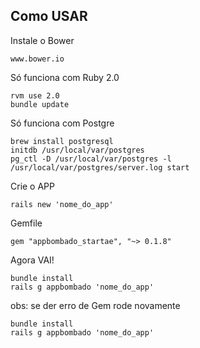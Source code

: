 

## Como USAR
  
  Instale o Bower
  
    www.bower.io


  Só funciona com Ruby 2.0
    
    rvm use 2.0
    bundle update

  Só funciona com Postgre

    brew install postgresql
    initdb /usr/local/var/postgres
    pg_ctl -D /usr/local/var/postgres -l /usr/local/var/postgres/server.log start

    
  Crie o APP
    
    rails new 'nome_do_app'
    

  Gemfile 
    
    gem "appbombado_startae", "~> 0.1.8"

  Agora VAI! 
    
    bundle install
    rails g appbombado 'nome_do_app'


  obs: se der erro de Gem rode novamente
  
    bundle install 
    rails g appbombado 'nome_do_app'




